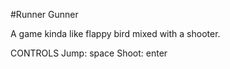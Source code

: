 #Runner Gunner

A game kinda like flappy bird mixed with a shooter.

CONTROLS
Jump: space
Shoot: enter